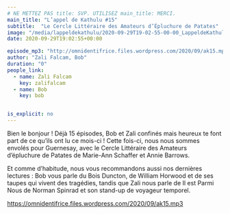 ```yaml
---
# NE METTEZ PAS title: SVP. UTILISEZ main_title: MERCI.
main_title: "L’appel de Kathulu #15"
subtitle:  "Le Cercle Littéraire des Amateurs d’Épluchure de Patates"
image: "/media/lappeldekathulu/2020-09-29T19-02-55-00-00_LappeldeKathulu15.jpg"
date: 2020-09-29T19:02:55+00:00

episode_mp3: "http://omnidentifrice.files.wordpress.com/2020/09/ak15.mp3"
author: "Zali Falcam, Bob"
duration: "0"
people_link: 
  - name: Zali Falcam
    key: zalifalcam
  - name: Bob
    key: bob


is_explicit: no
---
```


<PodcastHeader/>

<!-- ECRIRE LA DESCRIPTION DE L'EPISODE SOUS CETTE LIGNE -->

<p>Bien le bonjour ! Déjà 15 épisodes, Bob et Zali confinés mais heureux te font part de ce qu’ils ont lu ce mois-ci ! Cette fois-ci, nous nous sommes envolés pour Guernesay, avec le&nbsp;Cercle Littéraire des Amateurs d’épluchure&nbsp;de Patates&nbsp;de Marie-Ann Schaffer et Annie Barrows.</p>



<p>Et comme d’habitude, nous vous recommandons aussi nos dernières lectures : Bob vous parle du&nbsp;Bois Duncton, de William Horwood et de ses taupes qui vivent des tragédies, tandis que Zali nous parle de&nbsp;Il est Parmi Nous de Norman Spinrad et son stand-up de voyageur temporel.</p>



 
<a href="https://omnidentifrice.files.wordpress.com/2020/09/ak15.mp3" rel="nofollow">https://omnidentifrice.files.wordpress.com/2020/09/ak15.mp3</a>
 


